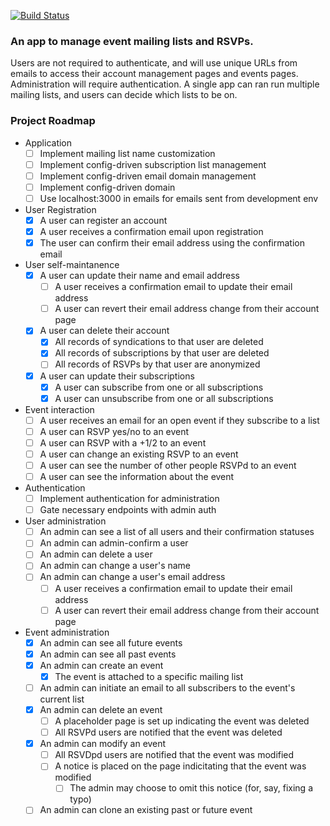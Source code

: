 [![Build Status](https://travis-ci.org/zack/events-management.svg?branch=master)](https://travis-ci.org/zack/events-management)

### An app to manage event mailing lists and RSVPs.
Users are not required to authenticate, and will use unique URLs from emails to
access their account management pages and events pages. Administration will
require authentication. A single app can ran run multiple mailing lists, and
users can decide which lists to be on.

### Project Roadmap
* Application
  - [ ] Implement mailing list name customization
  - [ ] Implement config-driven subscription list management
  - [ ] Implement config-driven email domain management
  - [ ] Implement config-driven domain
  - [ ] Use localhost:3000 in emails for emails sent from development env
* User Registration
  - [x] A user can register an account
  - [x] A user receives a confirmation email upon registration
  - [x] The user can confirm their email address using the confirmation email
* User self-maintanence
  - [x] A user can update their name and email address
    - [ ] A user receives a confirmation email to update their email address
    - [ ] A user can revert their email address change from their account page
  - [x] A user can delete their account
    - [x] All records of syndications to that user are deleted
    - [x] All records of subscriptions by that user are deleted
    - [ ] All records of RSVPs by that user are anonymized
  - [x] A user can update their subscriptions
    - [x] A user can subscribe from one or all subscriptions
    - [x] A user can unsubscribe from one or all subscriptions
* Event interaction
  - [ ] A user receives an email for an open event if they subscribe to a list
  - [ ] A user can RSVP yes/no to an event
  - [ ] A user can RSVP with a +1/2 to an event
  - [ ] A user can change an existing RSVP to an event
  - [ ] A user can see the number of other people RSVPd to an event
  - [ ] A user can see the information about the event
* Authentication
  - [ ] Implement authentication for administration
  - [ ] Gate necessary endpoints with admin auth
* User administration
  - [ ] An admin can see a list of all users and their confirmation statuses
  - [ ] An admin can admin-confirm a user
  - [ ] An admin can delete a user
  - [ ] An admin can change a user's name
  - [ ] An admin can change a user's email address
    - [ ] A user receives a confirmation email to update their email address
    - [ ] A user can revert their email address change from their account page
* Event administration
  - [x] An admin can see all future events
  - [x] An admin can see all past events
  - [x] An admin can create an event
    - [x] The event is attached to a specific mailing list
  - [ ] An admin can initiate an email to all subscribers to the event's current list
  - [x] An admin can delete an event
    - [ ] A placeholder page is set up indicating the event was deleted
    - [ ] All RSVPd users are notified that the event was deleted
  - [x] An admin can modify an event
    - [ ] All RSVDpd users are notified that the event was modified
    - [ ] A notice is placed on the page indicitating that the event was modified
      - [ ] The admin may choose to omit this notice (for, say, fixing a typo)
  - [ ] An admin can clone an existing past or future event
